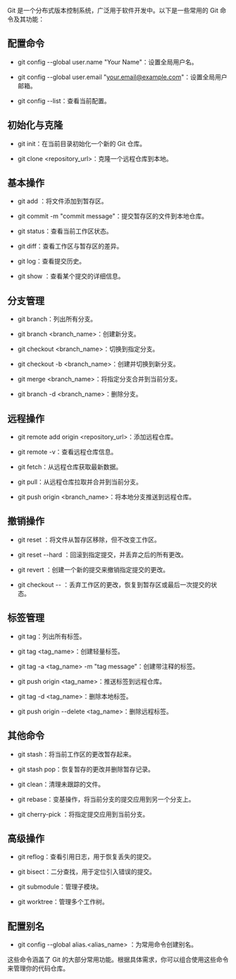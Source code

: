 Git 是一个分布式版本控制系统，广泛用于软件开发中。以下是一些常用的 Git 命令及其功能：

## 配置命令

* git config --global user.name "Your Name"：设置全局用户名。

* git config --global user.email "your.email@example.com"：设置全局用户邮箱。

* git config --list：查看当前配置。

## 初始化与克隆

* git init：在当前目录初始化一个新的 Git 仓库。

* git clone <repository_url>：克隆一个远程仓库到本地。

## 基本操作

- git add <file>：将文件添加到暂存区。

- git commit -m "commit message"：提交暂存区的文件到本地仓库。

- git status：查看当前工作区状态。

- git diff：查看工作区与暂存区的差异。

- git log：查看提交历史。

- git show <commit>：查看某个提交的详细信息。

## 分支管理

- git branch：列出所有分支。

- git branch <branch_name>：创建新分支。

- git checkout <branch_name>：切换到指定分支。

- git checkout -b <branch_name>：创建并切换到新分支。

- git merge <branch_name>：将指定分支合并到当前分支。

- git branch -d <branch_name>：删除分支。

## 远程操作

- git remote add origin <repository_url>：添加远程仓库。

- git remote -v：查看远程仓库信息。

- git fetch：从远程仓库获取最新数据。

- git pull：从远程仓库拉取并合并到当前分支。

- git push origin <branch_name>：将本地分支推送到远程仓库。

## 撤销操作

- git reset <file>：将文件从暂存区移除，但不改变工作区。

- git reset --hard <commit>：回滚到指定提交，并丢弃之后的所有更改。

- git revert <commit>：创建一个新的提交来撤销指定提交的更改。

- git checkout -- <file>：丢弃工作区的更改，恢复到暂存区或最后一次提交的状态。

## 标签管理

- git tag：列出所有标签。

- git tag <tag_name>：创建轻量标签。

- git tag -a <tag_name> -m "tag message"：创建带注释的标签。

- git push origin <tag_name>：推送标签到远程仓库。

- git tag -d <tag_name>：删除本地标签。

- git push origin --delete <tag_name>：删除远程标签。

## 其他命令

- git stash：将当前工作区的更改暂存起来。

- git stash pop：恢复暂存的更改并删除暂存记录。

- git clean：清理未跟踪的文件。

- git rebase：变基操作，将当前分支的提交应用到另一个分支上。

- git cherry-pick <commit>：将指定提交应用到当前分支。

## 高级操作

- git reflog：查看引用日志，用于恢复丢失的提交。

- git bisect：二分查找，用于定位引入错误的提交。

- git submodule：管理子模块。

- git worktree：管理多个工作树。

## 配置别名

- git config --global alias.<alias_name> <command>：为常用命令创建别名。

这些命令涵盖了 Git 的大部分常用功能。根据具体需求，你可以组合使用这些命令来管理你的代码仓库。